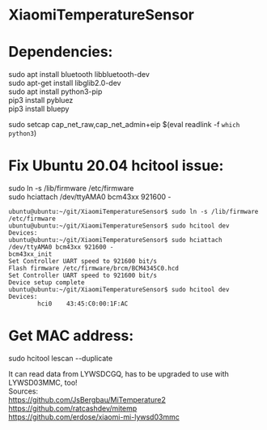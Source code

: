 # XiaomiTemperatureSensor

# Dependencies:
sudo apt install bluetooth libbluetooth-dev  
sudo apt-get install libglib2.0-dev  
sudo apt install python3-pip  
pip3 install pybluez  
pip3 install bluepy  


sudo setcap cap_net_raw,cap_net_admin+eip $(eval readlink -f `which python3`)

# Fix Ubuntu 20.04 hcitool issue:
sudo ln -s /lib/firmware /etc/firmware  
sudo hciattach /dev/ttyAMA0 bcm43xx 921600 -  
```console
ubuntu@ubuntu:~/git/XiaomiTemperatureSensor$ sudo ln -s /lib/firmware /etc/firmware
ubuntu@ubuntu:~/git/XiaomiTemperatureSensor$ sudo hcitool dev
Devices:
ubuntu@ubuntu:~/git/XiaomiTemperatureSensor$ sudo hciattach /dev/ttyAMA0 bcm43xx 921600 -
bcm43xx_init
Set Controller UART speed to 921600 bit/s
Flash firmware /etc/firmware/brcm/BCM4345C0.hcd
Set Controller UART speed to 921600 bit/s
Device setup complete
ubuntu@ubuntu:~/git/XiaomiTemperatureSensor$ sudo hcitool dev
Devices:
        hci0    43:45:C0:00:1F:AC
```

# Get MAC address:
sudo hcitool lescan --duplicate  

It can read data from LYWSDCGQ, has to be upgraded to use with LYWSD03MMC, too!  
Sources:  
https://github.com/JsBergbau/MiTemperature2  
https://github.com/ratcashdev/mitemp  
https://github.com/erdose/xiaomi-mi-lywsd03mmc
